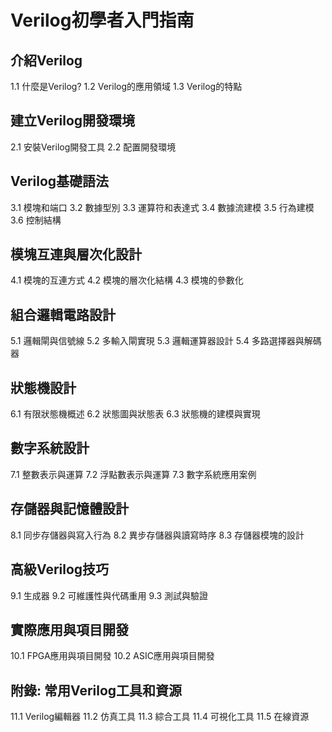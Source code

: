 # Verilog初學者入門指南


## 介紹Verilog
1.1 什麼是Verilog?
1.2 Verilog的應用領域
1.3 Verilog的特點

## 建立Verilog開發環境
2.1 安裝Verilog開發工具
2.2 配置開發環境

## Verilog基礎語法
3.1 模塊和端口
3.2 數據型別
3.3 運算符和表達式
3.4 數據流建模
3.5 行為建模
3.6 控制結構

## 模塊互連與層次化設計
4.1 模塊的互連方式
4.2 模塊的層次化結構
4.3 模塊的參數化

## 組合邏輯電路設計
5.1 邏輯閘與信號線
5.2 多輸入閘實現
5.3 邏輯運算器設計
5.4 多路選擇器與解碼器

## 狀態機設計
6.1 有限狀態機概述
6.2 狀態圖與狀態表
6.3 狀態機的建模與實現

## 數字系統設計
7.1 整數表示與運算
7.2 浮點數表示與運算
7.3 數字系統應用案例

## 存儲器與記憶體設計
8.1 同步存儲器與寫入行為
8.2 異步存儲器與讀寫時序
8.3 存儲器模塊的設計

## 高級Verilog技巧
9.1 生成器
9.2 可維護性與代碼重用
9.3 測試與驗證

## 實際應用與項目開發
10.1 FPGA應用與項目開發
10.2 ASIC應用與項目開發

## 附錄: 常用Verilog工具和資源
11.1 Verilog編輯器
11.2 仿真工具
11.3 綜合工具
11.4 可視化工具
11.5 在線資源
